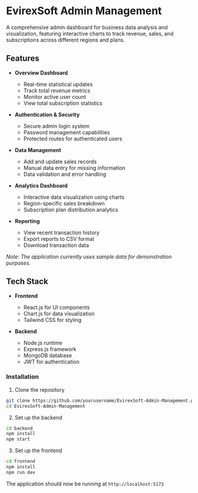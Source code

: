 # EvirexSoft Admin Management

A comprehensive admin dashboard for business data analysis and visualization, featuring interactive charts to track revenue, sales, and subscriptions across different regions and plans.

## Features

- **Overview Dashboard**
  - Real-time statistical updates
  - Track total revenue metrics
  - Monitor active user count
  - View total subscription statistics

- **Authentication & Security**
  - Secure admin login system
  - Password management capabilities
  - Protected routes for authenticated users

- **Data Management**
  - Add and update sales records
  - Manual data entry for missing information
  - Data validation and error handling

- **Analytics Dashboard**
  - Interactive data visualization using charts
  - Region-specific sales breakdown
  - Subscription plan distribution analytics

- **Reporting**
  - View recent transaction history
  - Export reports to CSV format
  - Download transaction data

*Note: The application currently uses sample data for demonstration purposes.*

## Tech Stack

- **Frontend**
  - React.js for UI components
  - Chart.js for data visualization
  - Tailwind CSS for styling

- **Backend**
  - Node.js runtime
  - Express.js framework
  - MongoDB database
  - JWT for authentication


### Installation

1. Clone the repository
```bash
git clone https://github.com/yourusername/EvirexSoft-Admin-Management.git
cd EvirexSoft-Admin-Management
```

2. Set up the backend
```bash
cd backend
npm install
npm start
```

3. Set up the frontend
```bash
cd frontend
npm install
npm run dev
```
The application should now be running at `http://localhost:5173`
